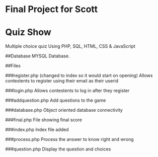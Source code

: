 # Final Project for Scott 

# Quiz Show
Multiple choice quiz
Using PHP, SQL, HTML, CSS & JavaScript

##Database
MYSQL Database.

##Files

###register.php (changed to index so it would start on opening)
Allows contestents to register using their email as their userid

###login.php
Allows contestents to log in after they register

###addquestion.php
Add questions to the game

###database.php
Object oriented database connectivity 

###final.php
File showing final score 

###index.php
Index file added 

###process.php
Process the answer to know right and wrong

###question.php
Display the question and choices 
